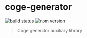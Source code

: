 # coge-generator

[![build status](https://img.shields.io/travis/cogelab/generator/master.svg)](https://travis-ci.org/cogelab/generator)
[![npm version](https://img.shields.io/npm/v/coge-generator.svg)](https://www.npmjs.com/package/coge-generator)

> Coge generator auxiliary library
